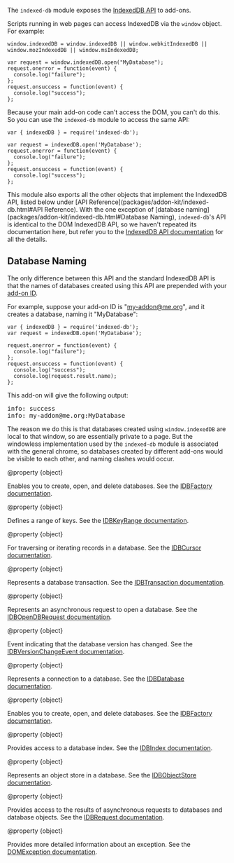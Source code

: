 <!-- This Source Code Form is subject to the terms of the Mozilla Public
   - License, v. 2.0. If a copy of the MPL was not distributed with this
   - file, You can obtain one at http://mozilla.org/MPL/2.0/. -->

The `indexed-db` module exposes the
[IndexedDB API](https://developer.mozilla.org/en-US/docs/IndexedDB)
to add-ons.

Scripts running in web pages can access IndexedDB via the `window` object.
For example:

    window.indexedDB = window.indexedDB || window.webkitIndexedDB || window.mozIndexedDB || window.msIndexedDB;

    var request = window.indexedDB.open("MyDatabase");
    request.onerror = function(event) {
      console.log("failure");
    };
    request.onsuccess = function(event) {
      console.log("success");
    };

Because your main add-on code can't access the DOM, you can't do this.
So you can use the `indexed-db` module to access the same API:

    var { indexedDB } = require('indexed-db');

    var request = indexedDB.open('MyDatabase');
    request.onerror = function(event) {
      console.log("failure");
    };
    request.onsuccess = function(event) {
      console.log("success");
    };

This module also exports all the other objects that implement
the IndexedDB API, listed below under
[API Reference](packages/addon-kit/indexed-db.html#API Reference).
With the one exception of [database naming](packages/addon-kit/indexed-db.html#Database Naming),
`indexed-db`'s API is identical to the DOM IndexedDB API, so we haven't
repeated its documentation here, but refer you to the
[IndexedDB API documentation](https://developer.mozilla.org/en-US/docs/IndexedDB)
for all the details.

## Database Naming ##

The only difference between this API and the standard IndexedDB API is that
the names of databases created using this API are prepended with your
[add-on ID](dev-guide/guides/program-id.html).

For example, suppose your add-on ID is "my-addon@me.org", and it creates
a database, naming it "MyDatabase":

    var { indexedDB } = require('indexed-db');
    var request = indexedDB.open('MyDatabase');

    request.onerror = function(event) {
      console.log("failure");
    };
    request.onsuccess = function(event) {
      console.log("success");
      console.log(request.result.name);
    };

This add-on will give the following output:

<pre>
info: success
info: my-addon@me.org:MyDatabase
</pre>

The reason we do this is that databases created using `window.indexedDB` are
local to that window, so are essentially private to a page.
But the windowless implementation used by the `indexed-db` module
is associated with the general chrome, so databases created by
different add-ons would be visible to each other, and naming clashes
would occur.

<api name="indexedDB">
@property {object}

Enables you to create, open, and delete databases.
See the [IDBFactory documentation](https://developer.mozilla.org/en-US/docs/IndexedDB/IDBFactory).
</api>

<api name="IDBKeyRange">
@property {object}

Defines a range of keys.
See the [IDBKeyRange documentation](https://developer.mozilla.org/en-US/docs/IndexedDB/IDBKeyRange).
</api>

<api name="IDBCursor">
@property {object}

For traversing or iterating records in a database.
See the [IDBCursor documentation](https://developer.mozilla.org/en-US/docs/IndexedDB/IDBCursor).

</api>

<api name="IDBTransaction">
@property {object}

Represents a database transaction.
See the [IDBTransaction documentation](https://developer.mozilla.org/en-US/docs/IndexedDB/IDBTransaction).
</api>

<api name="IDBOpenDBRequest">
@property {object}

Represents an asynchronous request to open a database.
See the [IDBOpenDBRequest documentation](https://developer.mozilla.org/en-US/docs/IndexedDB/IDBOpenDBRequest).
</api>

<api name="IDBVersionChangeEvent">
@property {object}

Event indicating that the database version has changed.
See the [IDBVersionChangeEvent documentation](https://developer.mozilla.org/en-US/docs/IndexedDB/IDBVersionChangeEvent).
</api>

<api name="IDBDatabase">
@property {object}

Represents a connection to a database.
See the [IDBDatabase documentation](https://developer.mozilla.org/en-US/docs/IndexedDB/IDBDatabase).
</api>

<api name="IDBFactory">
@property {object}

Enables you to create, open, and delete databases.
See the [IDBFactory documentation](https://developer.mozilla.org/en-US/docs/IndexedDB/IDBFactory).
</api>

<api name="IDBIndex">
@property {object}

Provides access to a database index.
See the [IDBIndex documentation](https://developer.mozilla.org/en-US/docs/IndexedDB/IDBIndex).
</api>

<api name="IDBObjectStore">
@property {object}

Represents an object store in a database.
See the [IDBObjectStore documentation](https://developer.mozilla.org/en-US/docs/IndexedDB/IDBObjectStore).
</api>

<api name="IDBRequest">
@property {object}

Provides access to the results of asynchronous requests to databases
and database objects.
See the [IDBRequest documentation](https://developer.mozilla.org/en-US/docs/IndexedDB/IDBRequest).
</api>

<api name="DOMException">
@property {object}

Provides more detailed information about an exception.
See the [DOMException documentation](https://developer.mozilla.org/en-US/docs/DOM/DOMException).
</api>
